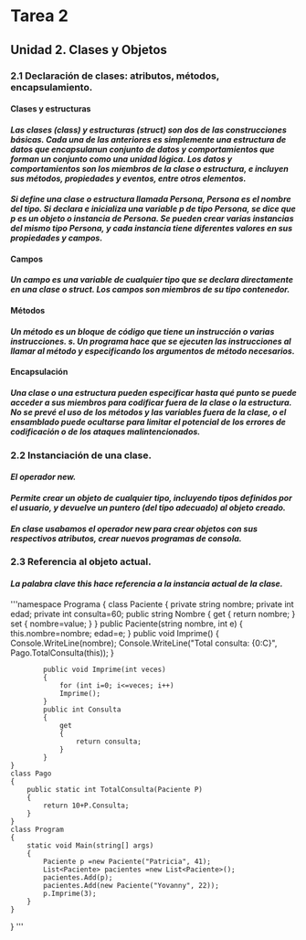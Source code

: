 # Tarea 2
## Unidad 2. Clases y Objetos
### 2.1 Declaración de clases: atributos, métodos, encapsulamiento.
####     Clases y estructuras
####     _Las clases (class) y estructuras (struct) son dos de las construcciones básicas. Cada una de               las anteriores es simplemente una estructura de datos que encapsulanun conjunto de datos y                 comportamientos que forman un conjunto como una unidad lógica. Los datos y comportamientos son             los miembros de la clase o estructura, e incluyen sus métodos, propiedades y eventos, entre                otros elementos._
####     _Si define una clase o estructura llamada Persona, Persona es el nombre del tipo. Si declara e              inicializa una variable p de tipo Persona, se dice que p es un objeto o instancia de Persona. Se           pueden crear varias instancias del mismo tipo Persona, y cada instancia tiene diferentes valores           en sus propiedades y campos._

####     Campos
####     _Un campo es una variable de cualquier tipo que se declara directamente en una clase o struct. Los       campos son miembros de su tipo contenedor._

####     Métodos 
####     _Un método es un bloque de código que tiene un instrucción o varias instrucciones. s. Un programa           hace que se ejecuten las instrucciones al llamar al método y especificando los argumentos de               método necesarios._

####     Encapsulación
####     _Una clase o una estructura pueden especificar hasta qué punto se puede acceder a sus miembros              para codificar fuera de la clase o la estructura. No se prevé el uso de los métodos y las                  variables fuera de la clase, o el ensamblado puede ocultarse para limitar el potencial de los              errores de codificación o de los ataques malintencionados._

### 2.2 Instanciación de una clase.
####     _El operador new._
####     _Permite crear un objeto de cualquier tipo, incluyendo tipos definidos por el usuario, y devuelve           un puntero (del tipo adecuado) al objeto creado._
####     _En clase usabamos el operador new para crear objetos con sus respectivos atributos, crear nuevos           programas de consola._

### 2.3 Referencia al objeto actual.  
####    _La palabra clave this hace referencia a la instancia actual de la clase._ 
'''namespace Programa
{
    class Paciente
    {
        private string nombre;
        private int edad;
        private int consulta=60;
        public string Nombre
        {
            get 
                {
                    return nombre;
                }
            set 
                {
                    nombre=value;
                }
        }
        public Paciente(string nombre, int e)
        {
            this.nombre=nombre;
            edad=e;
        }
        public void Imprime()
            {
                Console.WriteLine(nombre);
                Console.WriteLine("Total consulta: {0:C}", Pago.TotalConsulta(this));
            }

            public void Imprime(int veces)
            {
                for (int i=0; i<=veces; i++)
                Imprime();
            }
            public int Consulta
            {
                get
                {
                    return consulta;
                }
            }
    }
    class Pago
    {
        public static int TotalConsulta(Paciente P)
        {
            return 10+P.Consulta;
        }
    }
    class Program
    {
        static void Main(string[] args)
        {
            Paciente p =new Paciente("Patricia", 41);
            List<Paciente> pacientes =new List<Paciente>();
            pacientes.Add(p);
            pacientes.Add(new Paciente("Yovanny", 22));
            p.Imprime(3);
        }
    }
}
'''

